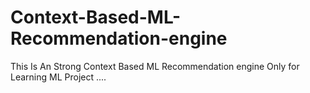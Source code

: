 # Context-Based-ML-Recommendation-engine
This Is An Strong Context Based ML Recommendation engine Only for Learning ML Project ....
